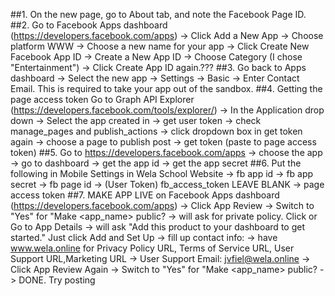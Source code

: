 ##1. On the new page, go to About tab, and note the Facebook Page ID.
##2. Go to Facebook Apps dashboard (https://developers.facebook.com/apps)
-> Click Add a New App 
-> Choose platform WWW 
-> Choose a new name for your app 
-> Click Create New Facebook App ID 
-> Create a New App ID 
-> Choose Category (I chose "Entertainment") 
-> Click Create App ID again.???
##3. Go back to Apps dashboard
-> Select the new app 
-> Settings 
-> Basic 
-> Enter Contact Email. This is required to take your app out of the sandbox.
##4. Getting the  page access token
Go to Graph API Explorer (https://developers.facebook.com/tools/explorer/) 
-> In the Application drop down 
-> Select the app created in 
-> get user token
-> check manage_pages and publish_actions
-> click dropdown box in get token again
-> choose a page to publish post
-> get token (paste to page access token)
##5. Go to https://developers.facebook.com/apps
-> choose the app
-> go to dashboard
-> get the app id
-> get the app secret
##6. Put the following in Mobile Settings in Wela School Website
-> fb app id
-> fb app secret
-> fb page id
-> (User Token) fb_access_token LEAVE BLANK
-> page access token
##7. MAKE APP LIVE
on Facebook Apps dashboard (https://developers.facebook.com/apps) 
-> Click App Review
-> Switch to "Yes" for "Make <app_name> public? 
-> will ask for private policy. Click or Go to App Details
-> will ask "Add this product to your dashboard to get started." Just click Add and Set Up
-> fill up contact info:
-> have www.wela.online for Privacy Policy URL, Terms of Service URL, User Support URL,Marketing URL
-> User Support Email: jvfiel@wela.online
-> Click App Review Again
-> Switch to "Yes" for "Make <app_name> public? 
-> DONE. Try posting